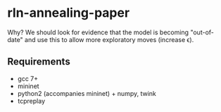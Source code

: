 # rln-annealing-paper
Why? We should look for evidence that the model is becoming "out-of-date" and use this to allow more exploratory moves (increase ϵ).


## Requirements
* gcc 7+
* mininet
* python2 (accompanies mininet) + numpy, twink
* tcpreplay
